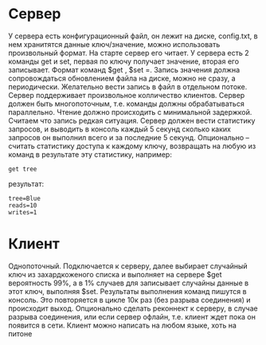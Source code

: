 # Сервер

У сервера есть конфигурационный файл, он лежит на диске, config.txt, в нем хранитятся данные ключ/значение, можно использовать произвольный формат. На старте сервер его читает. У сервера есть 2 команды get и set, первая по ключу получает значение, вторая его записывает. Формат команд $get <key>, $set <key>=<value>. Запись значения должна сопровождаться обновлением файла на диске, можно не сразу, а периодически. Желательно вести запись в файл в отдельном потоке. Сервер поддерживает произвольное колличество клиентов. Сервер должен быть многопоточным, т.е. команды должны обрабатываться параллельно. Чтение должно происходить с минимальной задержкой. Считаем что запись редкая ситуация. Сервер должен вести статистику запросов, и выводить в консоль каждый 5 секунд сколько каких запросов он выполнил всего и за последние 5 секунд. Опционально – считать статистику доступа к каждому ключу, возвращать на любую из команд в результате эту статистику, например:

```
get tree
```

результат:

```
tree=Blue
reads=10
writes=1
```

# Клиент

Однопоточный. Подключается к серверу, далее выбирает случайный ключ из захардкоженого списка и выполняет на сервере $get вероятность 99\%, а в 1\% случаев для записывает случайны данные в этот ключ, выполняя $set. Результаты выполнения команд пишутся в консоль. Это повторяется в цикле 10к раз (без разрыва соединения) и происходит выход. Опционально сделать реконнект к серверу, в случае разрыва соединения, или если сервер офлайн, т.е. клиент ждет пока он появится в сети. Клиент можно написать на любом языке, хоть на питоне